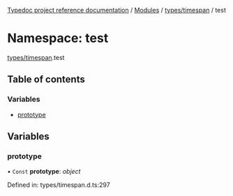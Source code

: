 [Typedoc project reference documentation](../README.md) / [Modules](../modules.md) / [types/timespan](types_timespan.md) / test

# Namespace: test

[types/timespan](types_timespan.md).test

## Table of contents

### Variables

- [prototype](types_timespan.test.md#prototype)

## Variables

### prototype

• `Const` **prototype**: *object*

Defined in: types/timespan.d.ts:297
